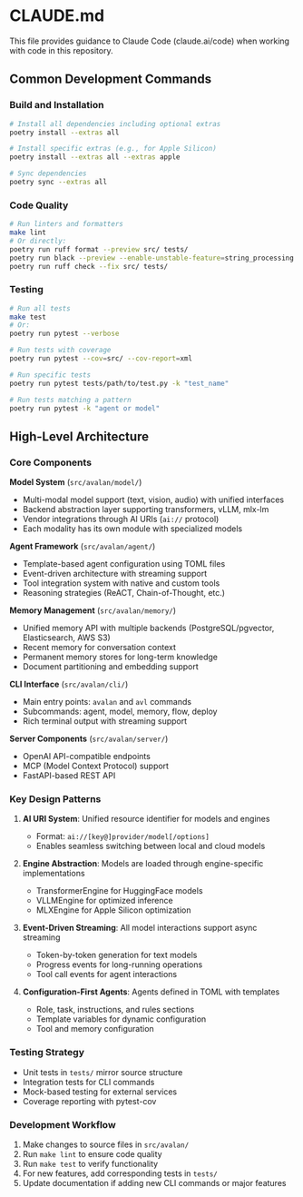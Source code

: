 # CLAUDE.md

This file provides guidance to Claude Code (claude.ai/code) when working with code in this repository.

## Common Development Commands

### Build and Installation
```bash
# Install all dependencies including optional extras
poetry install --extras all

# Install specific extras (e.g., for Apple Silicon)
poetry install --extras all --extras apple

# Sync dependencies
poetry sync --extras all
```

### Code Quality
```bash
# Run linters and formatters
make lint
# Or directly:
poetry run ruff format --preview src/ tests/
poetry run black --preview --enable-unstable-feature=string_processing src/ tests/
poetry run ruff check --fix src/ tests/
```

### Testing
```bash
# Run all tests
make test
# Or:
poetry run pytest --verbose

# Run tests with coverage
poetry run pytest --cov=src/ --cov-report=xml

# Run specific tests
poetry run pytest tests/path/to/test.py -k "test_name"

# Run tests matching a pattern
poetry run pytest -k "agent or model"
```

## High-Level Architecture

### Core Components

**Model System** (`src/avalan/model/`)
- Multi-modal model support (text, vision, audio) with unified interfaces
- Backend abstraction layer supporting transformers, vLLM, mlx-lm
- Vendor integrations through AI URIs (`ai://` protocol)
- Each modality has its own module with specialized models

**Agent Framework** (`src/avalan/agent/`)
- Template-based agent configuration using TOML files
- Event-driven architecture with streaming support
- Tool integration system with native and custom tools
- Reasoning strategies (ReACT, Chain-of-Thought, etc.)

**Memory Management** (`src/avalan/memory/`)
- Unified memory API with multiple backends (PostgreSQL/pgvector, Elasticsearch, AWS S3)
- Recent memory for conversation context
- Permanent memory stores for long-term knowledge
- Document partitioning and embedding support

**CLI Interface** (`src/avalan/cli/`)
- Main entry points: `avalan` and `avl` commands
- Subcommands: agent, model, memory, flow, deploy
- Rich terminal output with streaming support

**Server Components** (`src/avalan/server/`)
- OpenAI API-compatible endpoints
- MCP (Model Context Protocol) support
- FastAPI-based REST API

### Key Design Patterns

1. **AI URI System**: Unified resource identifier for models and engines
   - Format: `ai://[key@]provider/model[/options]`
   - Enables seamless switching between local and cloud models

2. **Engine Abstraction**: Models are loaded through engine-specific implementations
   - TransformerEngine for HuggingFace models
   - VLLMEngine for optimized inference
   - MLXEngine for Apple Silicon optimization

3. **Event-Driven Streaming**: All model interactions support async streaming
   - Token-by-token generation for text models
   - Progress events for long-running operations
   - Tool call events for agent interactions

4. **Configuration-First Agents**: Agents defined in TOML with templates
   - Role, task, instructions, and rules sections
   - Template variables for dynamic configuration
   - Tool and memory configuration

### Testing Strategy

- Unit tests in `tests/` mirror source structure
- Integration tests for CLI commands
- Mock-based testing for external services
- Coverage reporting with pytest-cov

### Development Workflow

1. Make changes to source files in `src/avalan/`
2. Run `make lint` to ensure code quality
3. Run `make test` to verify functionality
4. For new features, add corresponding tests in `tests/`
5. Update documentation if adding new CLI commands or major features